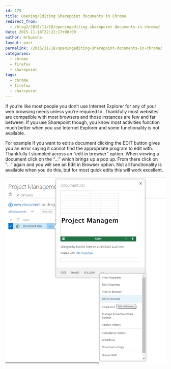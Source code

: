 ```yaml
---
id: 179
title: Opening/Editing Sharepoint documents in Chrome
redirect_from:
  - /blog2/2015/11/18/openingediting-sharepoint-documents-in-chrome/
date: 2015-11-18T22:22:17+00:00
author: mrbusche
layout: post
permalink: /2015/11/18/openingediting-sharepoint-documents-in-chrome/
categories:
  - chrome
  - firefox
  - sharepoint
tags:
  - chrome
  - firefox
  - sharepoint
---
```


If you&#8217;re like most people you don&#8217;t use Internet Explorer for any of your web browsing needs unless you&#8217;re required to. Thankfully most websites are compatible with most browsers and those instances are few and far between. If you use Sharepoint though, you know most activities function much better when you use Internet Explorer and some functionality is not available.

For example if you want to edit a document clicking the EDIT button gives you an error saying it cannot find the appropriate program to edit with. Thankfully I stumbled across an &#8220;edit in browser&#8221; option. When viewing a document click on the &#8220;&#8230;&#8221; which brings up a pop up. From there click on &#8220;&#8230;&#8221; again and you will see an Edit in Browser option. Not all functionality is available when you do this, but for most quick edits this will work excellent.

<img src="images/2015/11/EditSharepointDocumentInChrome.png" alt="EditSharepointDocumentInChrome" />
